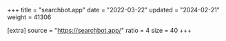 +++
title = "searchbot.app"
date = "2022-03-22"
updated = "2024-02-21"
weight = 41306

[extra]
source = "https://searchbot.app/"
ratio = 4
size = 40
+++
